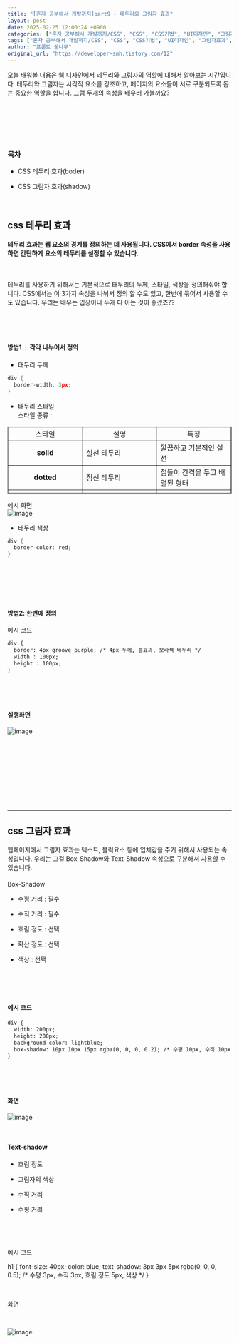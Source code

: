 ```yaml
---
title: "[혼자 공부해서 개발까지]part9 - 테두리와 그림자 효과"
layout: post
date: 2025-02-25 12:00:24 +0900
categories: ["혼자 공부해서 개발까지/CSS", "CSS", "CSS기법", "UI디자인", "그림자효과", "디자인팁", "테두리효과", "프론트엔드", "혼자 공부해서 개발까지"]
tags: ["혼자 공부해서 개발까지/CSS", "CSS", "CSS기법", "UI디자인", "그림자효과", "디자인팁", "테두리효과", "프론트엔드", "혼자 공부해서 개발까지"]
author: "프론트 꿈나무"
original_url: "https://developer-smh.tistory.com/12"
---
```


오늘 배워볼 내용은 웹 디자인에서 테두리와 그림자의 역할에 대해서 알아보는 시간입니다. 테두리와 그림자는 시각적 요소를 강조하고, 페이지의 요소들이 서로 구분되도록 돕는 중요한 역할을 합니다. 그럼 두개의 속성을 배우러 가볼까요?

 

 

 

### 목차

- CSS 테두리 효과(boder)

- CSS 그림자 효과(shadow)

 

## css 테두리 효과

#### 테두리 효과는 웹 요소의 경계를 정의하는 데 사용됩니다. CSS에서 border 속성을 사용하면 간단하게 요소의 테두리를 설정할 수 있습니다.

 

테두리를 사용하기 위해서는 기본적으로 태두리의 두께, 스타일, 색상을 정의해줘야 합니다. CSS에서는 이 3가지 속성을 나눠서 정의 할 수도 있고, 한번에 묶어서 사용할 수도 있습니다. 우리는 배우는 입장이니 두개 다 아는 것이 좋겠죠??

 

 

#### 방법1  :  각각 나누어서 정의

- 태두리 두께  

```c
div {
  border-width: 3px;
}
```
  
  

- 태두리 스타일  
스타일 종류 :   

<table style="border-collapse: collapse; width: 100%; height: 150px;" border="1" data-ke-align="alignLeft" data-ke-style="style12">
<tbody>
<tr style="height: 25px;">
<td style="width: 33.3333%; text-align: center; height: 25px;">스타일</td>
<td style="width: 33.3333%; text-align: center; height: 25px;">설명</td>
<td style="width: 33.3333%; text-align: center; height: 25px;">특징</td>
</tr>
<tr style="height: 25px;">
<td style="width: 33.3333%; text-align: center; height: 25px;"><b><b><b>solid</b></b></b></td>
<td style="width: 33.3333%; height: 25px;">실선 테두리</td>
<td style="width: 33.3333%; height: 25px;">깔끔하고 기본적인 실선</td>
</tr>
<tr style="height: 25px;">
<td style="width: 33.3333%; text-align: center; height: 25px;"><b><b><b>dotted</b></b></b></td>
<td style="width: 33.3333%; height: 25px;">점선 테두리</td>
<td style="width: 33.3333%; height: 25px;">점들이 간격을 두고 배열된 형태</td>
</tr>
<tr style="height: 25px;">
<td style="width: 33.3333%; text-align: center; height: 25px;"><b><b><b>dashed</b></b></b></td>
<td style="width: 33.3333%; height: 25px;">대시선 테두리</td>
<td style="width: 33.3333%; height: 25px;">짧은 선들이 반복되는 형태</td>
</tr>
<tr style="height: 25px;">
<td style="width: 33.3333%; text-align: center; height: 25px;"><b><b><b>double</b></b></b></td>
<td style="width: 33.3333%; height: 25px;">이중선 테두리</td>
<td style="width: 33.3333%; height: 25px;">두 개의 실선이 간격을 두고 표시됨</td>
</tr>
<tr style="height: 25px;">
<td style="width: 33.3333%; text-align: center; height: 25px;"><b><b><b>groove</b></b></b></td>
<td style="width: 33.3333%; height: 25px;">홈 효과가 있는 테두리</td>
<td style="width: 33.3333%; height: 25px;">입체적이고 홈이 파인 듯한 느낌</td>
</tr>
</tbody>
</table>
  
예시 화면  
![image](/assets/img/2025-02-25/img.png)
  
  
  

- 태두리 색상  

```c
div {
  border-color: red;
}
```
  
  

 

 

 

#### 방법2: 한번에 정의  
  
예시 코드

```html
div {
  border: 4px groove purple; /* 4px 두께, 홈효과, 보라색 테두리 */
  width : 100px;
  height : 100px;
}
```
 

 

#### 실행화면

![image](/assets/img/2025-02-25/img.png)

 

 

 

 

 

---

## css 그림자 효과

웹페이지에서 그림자 효과는 텍스트, 블럭요소 등에 입체감을 주기 위해서 사용되는 속성입니다. 우리는 그걸 Box-Shadow와 Text-Shadow 속성으로 구분해서 사용할 수 있습니다.  
  

####   
Box-Shadow

- 수평 거리 : 필수

- 수직 거리 : 필수

- 흐림 정도 : 선택

- 확산 정도 : 선택

- 색상 : 선택

 

####  

#### 예시 코드

```html
div {
  width: 200px;
  height: 200px;
  background-color: lightblue;
  box-shadow: 10px 10px 15px rgba(0, 0, 0, 0.2); /* 수평 10px, 수직 10px, 흐림 정도 15px, 색상 */
}
```
 

 

#### 화면

![image](/assets/img/2025-02-25/img.png)

 

#### Text-shadow 

- 흐림 정도

- 그림자의 색상

- 수직 거리

- 수평 거리

 

 

예시 코드

h1 {
  font-size: 40px;
  color: blue;
  text-shadow: 3px 3px 5px rgba(0, 0, 0, 0.5); /* 수평 3px, 수직 3px, 흐림 정도 5px, 색상 */
}
  
  

 

화면

 

![image](/assets/img/2025-02-25/img.png)

##

